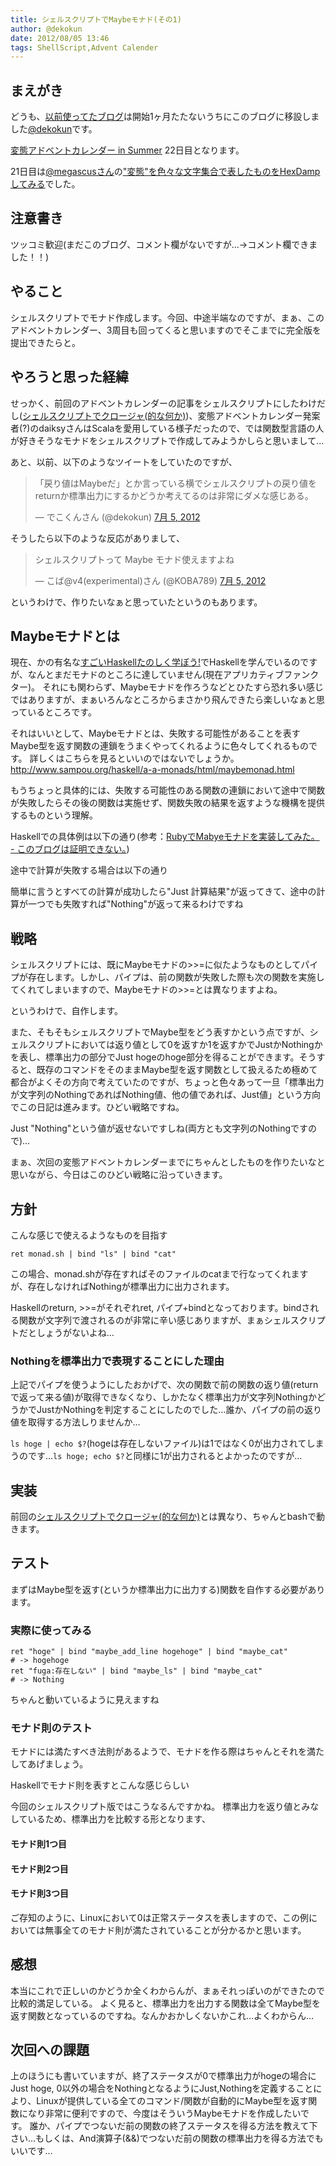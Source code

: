 ```yaml
---
title: シェルスクリプトでMaybeモナド(その1)
author: @dekokun
date: 2012/08/05 13:46
tags: ShellScript,Advent Calender
---
```



## まえがき

どうも、[以前使ってたブログ](http://dekotech.tumblr.com/)は開始1ヶ月たたないうちにこのブログに移設しました[@dekokun](https://twitter.com/dekokun)です。

[変態アドベントカレンダー in Summer](http://atnd.org/events/29918) 22日目となります。

21日目は[@megascusさん](http://twitter.com/megascus)の["変態"を色々な文字集合で表したものをHexDampしてみる](http://d.hatena.ne.jp/megascus/20120804/1344041860)でした。

## 注意書き

ツッコミ歓迎(まだこのブログ、コメント欄がないですが…→コメント欄できました！！)

## やること

シェルスクリプトでモナド作成します。今回、中途半端なのですが、まぁ、このアドベントカレンダー、3周目も回ってくると思いますのでそこまでに完全版を提出できたらと。

## やろうと思った経緯

せっかく、前回のアドベントカレンダーの記事をシェルスクリプトにしたわけだし([シェルスクリプトでクロージャ(的な何か)](http://dekotech.tumblr.com/post/27909549041))、変態アドベントカレンダー発案者(?)のdaiksyさんはScalaを愛用している様子だったので、では関数型言語の人が好きそうなモナドをシェルスクリプトで作成してみようかしらと思いまして…

あと、以前、以下のようなツイートをしていたのですが、
<blockquote class="twitter-tweet" lang="ja"><p>「戻り値はMaybeだ」とか言っている横でシェルスクリプトの戻り値をreturnか標準出力にするかどうか考えてるのは非常にダメな感じある。</p>&mdash; でこくんさん (@dekokun) <a href="https://twitter.com/dekokun/status/220723064831361025" data-datetime="2012-07-05T03:37:34+00:00">7月 5, 2012</a></blockquote>
<script src="//platform.twitter.com/widgets.js" charset="utf-8"></script>
そうしたら以下のような反応がありまして、
<blockquote class="twitter-tweet" lang="ja"><p>シェルスクリプトって Maybe モナド使えますよね</p>&mdash; こば@v4(experimental)さん (@KOBA789) <a href="https://twitter.com/KOBA789/status/220723337750523904" data-datetime="2012-07-05T03:38:39+00:00">7月 5, 2012</a></blockquote>
<script src="//platform.twitter.com/widgets.js" charset="utf-8"></script>

というわけで、作りたいなぁと思っていたというのもあります。

## Maybeモナドとは

現在、かの有名な[すごいHaskellたのしく学ぼう!](http://www.amazon.co.jp/すごいHaskellたのしく学ぼう-Miran-Lipovača/dp/4274068854)でHaskellを学んでいるのですが、なんとまだモナドのところに達していません(現在アプリカティブファンクター)。
それにも関わらず、Maybeモナドを作ろうなどとひたすら恐れ多い感じではありますが、まぁいろんなところからまさかり飛んできたら楽しいなぁと思っているところです。

それはいいとして、Maybeモナドとは、失敗する可能性があることを表すMaybe型を返す関数の連鎖をうまくやってくれるように色々してくれるものです。
詳しくはこちらを見るといいのではないでしょうか。
http://www.sampou.org/haskell/a-a-monads/html/maybemonad.html

もうちょっと具体的には、失敗する可能性のある関数の連鎖において途中で関数が失敗したらその後の関数は実施せず、関数失敗の結果を返すような機構を提供するものという理解。

Haskellでの具体例は以下の通り(参考：[RubyでMabyeモナドを実装してみた。 - このブログは証明できない。](http://d.hatena.ne.jp/shunsuk/20100917/1284728273))

<script src="https://gist.github.com/3261755.js?file=Maybe.hs"></script>

途中で計算が失敗する場合は以下の通り

<script src="https://gist.github.com/3261755.js?file=Maybe_fail.hs"></script>

簡単に言うとすべての計算が成功したら"Just 計算結果"が返ってきて、途中の計算が一つでも失敗すれば"Nothing"が返って来るわけですね

## 戦略

シェルスクリプトには、既にMaybeモナドの>>=に似たようなものとしてパイプが存在します。しかし、パイプは、前の関数が失敗した際も次の関数を実施してくれてしまいますので、Maybeモナドの>>=とは異なりますよね。

というわけで、自作します。

また、そもそもシェルスクリプトでMaybe型をどう表すかという点ですが、シェルスクリプトにおいては返り値として0を返すか1を返すかでJustかNothingかを表し、標準出力の部分でJust hogeのhoge部分を得ることができます。そうすると、既存のコマンドをそのままMaybe型を返す関数として扱えるため極めて都合がよくその方向で考えていたのですが、ちょっと色々あって一旦「標準出力が文字列のNothingであればNothing値、他の値であれば、Just値」という方向でこの日記は進みます。ひどい戦略ですね。

Just "Nothing"という値が返せないですしね(両方とも文字列のNothingですので)…

まぁ、次回の変態アドベントカレンダーまでにちゃんとしたものを作りたいなと思いながら、今日はこのひどい戦略に沿っていきます。

## 方針

こんな感じで使えるようなものを目指す

```
ret monad.sh | bind "ls" | bind "cat"
```

この場合、monad.shが存在すればそのファイルのcatまで行なってくれますが、存在しなければNothingが標準出力に出力されます。

Haskellのreturn, >>=がそれぞれret, パイプ+bindとなっております。bindされる関数が文字列で渡されるのが非常に辛い感じありますが、まぁシェルスクリプトだとしょうがないよね…

### Nothingを標準出力で表現することにした理由

上記でパイプを使うようにしたおかげで、次の関数で前の関数の返り値(returnで返って来る値)が取得できなくなり、しかたなく標準出力が文字列NothingかどうかでJustかNothingを判定することにしたのでした…誰か、パイプの前の返り値を取得する方法しりませんか…

```ls hoge | echo $?```(hogeは存在しないファイル)は1ではなく0が出力されてしまうのです…```ls hoge; echo $?```と同様に1が出力されるとよかったのですが…

## 実装

前回の[シェルスクリプトでクロージャ(的な何か)](http://dekotech.tumblr.com/post/27909549041)とは異なり、ちゃんとbashで動きます。

<script src="https://gist.github.com/3261755.js?file=monad.sh"></script>

## テスト

まずはMaybe型を返す(というか標準出力に出力する)関数を自作する必要があります。

<script src="https://gist.github.com/3261755.js?file=maybe_func.sh"></script>

### 実際に使ってみる

```
ret "hoge" | bind "maybe_add_line hogehoge" | bind "maybe_cat"
# -> hogehoge
ret "fuga:存在しない" | bind "maybe_ls" | bind "maybe_cat"
# -> Nothing
```

ちゃんと動いているように見えますね

### モナド則のテスト

モナドには満たすべき法則があるようで、モナドを作る際はちゃんとそれを満たしてあげましょう。

Haskellでモナド則を表すとこんな感じらしい

<script src="https://gist.github.com/3261755.js?file=monad_law.hs"></script>

今回のシェルスクリプト版ではこうなるんですかね。
標準出力を返り値とみなしているため、標準出力を比較する形となります、

<script src="https://gist.github.com/3261755.js?file=monad_law.sh"></script>

#### モナド則1つ目

<script src="https://gist.github.com/3261755.js?file=monad_law1.sh"></script>

#### モナド則2つ目

<script src="https://gist.github.com/3261755.js?file=monad_law2.sh"></script>

#### モナド則3つ目

<script src="https://gist.github.com/3261755.js?file=monad_law3.sh"></script>

ご存知のように、Linuxにおいて0は正常ステータスを表しますので、この例においては無事全てのモナド則が満たされていることが分かるかと思います。

## 感想

本当にこれで正しいのかどうか全くわからんが、まぁそれっぽいのができたので比較的満足している。
よく見ると、標準出力を出力する関数は全てMaybe型を返す関数となっているのですね。なんかおかしくないかこれ…よくわからん…

## 次回への課題

上のほうにも書いていますが、終了ステータスが0で標準出力がhogeの場合にJust hoge, 0以外の場合をNothingとなるようにJust,Nothingを定義することにより、Linuxが提供している全てのコマンド/関数が自動的にMaybe型を返す関数になり非常に便利ですので、今度はそういうMaybeモナドを作成したいです。
誰か、パイプでつないだ前の関数の終了ステータスを得る方法を教えて下さい…もしくは、And演算子(&&)でつないだ前の関数の標準出力を得る方法でもいいです…
